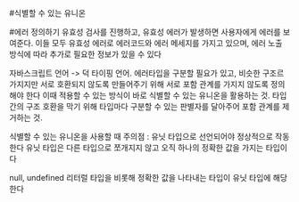 #식별할 수 있는 유니온

#에러 정의하기
유효성 검사를 진행하고, 유효성 에러가 발생하면 사용자에게 에러를 보여준다. 
이들 모두 유효성 에러로 에러코드와 에러 메세지를 가지고 있으며, 에러 노출 방식에 따라 추가로 필요한 정보가 있을 수 있다

자바스크립트 언어 -> 덕 타이핑 언어.
에러타입을 구분할 필요가 있고, 비슷한 구조르 가지지만 서로 호환되지 않도록 만들어주기 위해 서로 포함 관계를 가지지 않도록 정의해야 한다 
이때 적용할 수 있는 방식이 바로 식별할 수 있는 유니온을 활용하는 것.
타입 간의 구조 호환을 막기 위해 타입마다 구분할 수 있는 판별자를 달아주어 포함 관계를 제거하는 것.

식별할 수 있는 유니온을 사용할 때 주의점
: 유닛 타입으로 선언되어야 정상적으로 작동한다
유닛 타입은 다른 타입으로 쪼개지지 않고 오직 하나의 정확한 값을 가지는 타입이다

null, undefined 리터럴 타입을 비롯해 정확한 값을 나타내는 타입이 유닛 타입에 해당한다
